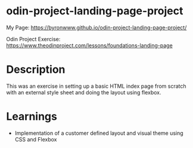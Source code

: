 # odin-project-landing-page-project

My Page:
https://byronwww.github.io/odin-project-landing-page-project/

Odin Project Exercise:
https://www.theodinproject.com/lessons/foundations-landing-page


# Description
This was an exercise in setting up a basic HTML index page from scratch with an external style sheet and doing the layout using flexbox.



# Learnings
- Implementation of a customer defined layout and visual theme using CSS and Flexbox

